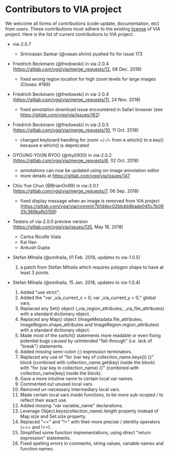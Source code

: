 # Contributors to VIA project
We welcome all forms of contributions (code update, documentation, etc) from users. 
These contributions must adhere to the existing [license](LICENSE) of VIA project.
Here is the list of current contributions to VIA project.

* via-2.0.7
  - Srinivasan Sankar (@vasan.shrini) pushed fix for issue 173

* Friedrich Beckmann (@fredowski) in via-2.0.4 (https://gitlab.com/vgg/via/merge_requests/12, 08 Dec. 2018)
  * fixed wrong region location for high zoom levels for large images (Closes: #166) 

* Friedrich Beckmann (@fredowski) in via-2.0.4 (https://gitlab.com/vgg/via/merge_requests/11, 24 Nov. 2018)
  * fixed annotation download issue encountered in Safari browser (see https://gitlab.com/vgg/via/issues/162)

* Friedrich Beckmann (@fredowski) in via-2.0.3 (https://gitlab.com/vgg/via/merge_requests/10, 11 Oct. 2018)
  * changed keyboard handling for zoom +/-/= from e.which() to e.key() because e.which() is deprecated


* GYOUNG-YOON RYOO (@rky0930) in via-2.0.2 (https://gitlab.com/vgg/via/merge_requests/8, 02 Oct. 2018)
  * annotations can now be updated using on-image annotation editor
  * more details at https://gitlab.com/vgg/via/issues/147


* Chiu Yue Chun (@BrianOn99) in via-2.0.1 (https://gitlab.com/vgg/via/merge_requests/7, 06 Sep. 2018)
  * fixed display message when an image is removed from VIA project (https://gitlab.com/vgg/via/commit/7b1d4ec02bb4d4bade045c7b0931c389bafb5159)


* Testers of via-2.0.0 preview version (https://gitlab.com/vgg/via/issues/135, May 18, 2018)
  * Carlos Ricolfe Viala
  * Kai Han
  * Ankush Gupta


* Stefan Mihaila (@smihaila, 01 Feb. 2018, updates to via-1.0.5)
  01. a patch from Stefan Mihaila which requires polygon shape to have at least 3 points.


* Stefan Mihaila (@smihaila, 15 Jan. 2018, updates to via-1.0.4)
  01. Added "use strict";
  02. Added the "var _via_current_x = 0; var _via_current_y = 0;" global vars.
  03. Replaced any Set() object (_via_region_attributes, _via_file_attributes) with a standard dictionary object.
  04. Replaced any Map() object (ImageMetadata.file_attributes, ImageRegion.shape_attributes and ImageRegion.region_attributes) with a standard dictionary object.
  05. Made most of the switch() statements more readable or even fixing potential bugs caused by unintended "fall-through" (i.e. lack of "break") statements.
  06. Added missing semi-colon (;) expression terminators.
  07. Replaced any use of "for (var key of collection_name.keys()) {}" block (combined with collection_name.get(key) inside the block) with "for (var key in collection_name) {}" (combined with collection_name[key] inside the block).
  08. Gave a more intuitive name to certain local var names.
  09. Commented out unused local vars.
  10. Removed un-necessary intermediary local vars.
  11. Made certain local vars inside functions, to be more sub-scoped / to reflect their exact use.
  12. Added missing "var variable_name" declarations.
  13. Leverage Object.keys(collection_name).length property instead of Map.size and Set.size property.
  14. Replaced "==" and "!=" with their more precise / identity operators (=== and !==).
  15. Simplified some function implementations, using direct "return expression" statements.
  16. Fixed spelling errors in comments, string values, variable names and function names.
 
